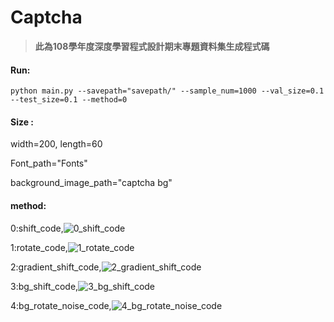 # Captcha 



>  **此為108學年度深度學習程式設計期末專題資料集生成程式碼**



#### Run:

```
python main.py --savepath="savepath/" --sample_num=1000 --val_size=0.1 --test_size=0.1 --method=0
```



#### Size :

width=200, length=60

Font_path="Fonts"

background_image_path="captcha bg"



#### method:

0:shift_code,![0_shift_code](https://github.com/masahiro1025/Captcha/blob/master/example_img\0_shift_code.jpg)

1:rotate_code,![1_rotate_code](https://github.com/masahiro1025/Captcha/blob/master/example_img\1_rotate_code.jpg)

2:gradient_shift_code,![2_gradient_shift_code](https://github.com/masahiro1025/Captcha/blob/master/example_img\2_gradient_shift_code.jpg)

3:bg_shift_code,![3_bg_shift_code](https://github.com/masahiro1025/Captcha/blob/master/example_img\3_bg_shift_code.jpg)

4:bg_rotate_noise_code,![4_bg_rotate_noise_code](https://github.com/masahiro1025/Captcha/blob/master/example_img\4_bg_rotate_noise_code.jpg)

